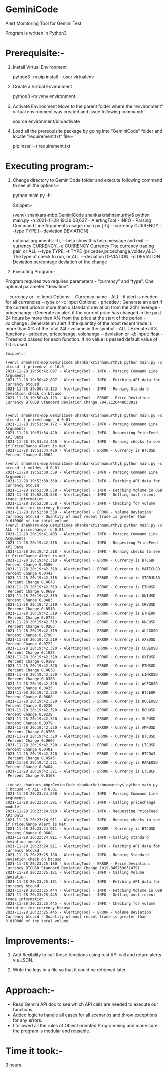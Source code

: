 # GeminiCode
Alert Monitoring Tool for Gemini Test


Program is written in Python3

Prerequisite:-
==========

1.  Install Virtual Environment

	python3 -m pip install --user virtualenv

2. Create a Virtual Environment 

	python3 -m venv environment

3. Activate Environment
Move to the parent folder where the “environment” virtual environment was created and issue following command:-

	source environment/bin/activate

4. Load all the prerequisite package by going into “GeminiCode” folder and locate “requirement.txt” file:-

	pip install -r requirement.txt

Executing program:-
===============

1. Change directory to GeminiCode folder and execute following command to see all the options:-

	python main.py -h

 	Snippet:-

	(venv) shankars-mbp:GeminiCode shankarkrishnamurthy$ python main.py -h
	2021-11-28 19:36:08,637 - AlertingTool - INFO - Parsing Command Line Arguments
	usage: main.py [-h] --currency CURRENCY --type TYPE [--deviation DEVIATION]

	optional arguments:
 	 -h, --help            show this help message and exit
  	 --currency CURRENCY, -c CURRENCY
                        Currency The currency trading pair, or ALL
  	 --type TYPE, -t TYPE  {pricedev,pricechange,voldev,ALL} The type of check to run, or ALL
  	 --deviation DEVIATION, -d DEVIATION
                        Deviation percentage deviation of the change

2. Executing Program:-

Program requires two required parameters - “currency” and “type”. One optional parameter “deviation”.

--currency or -c:
  Input Options:
	-  Currency name
	- ALL : if alert is needed for all currencies
--type or -t:
  Input Options:
	- pricedev : Generate an alert if the current price is more than x standard deviation from the 24hr average
	- pricechange : Generate an alert if the current price has changed in the past 24 hours by more than X% from the price at the start of the period
	- volchange : Generate an alert if the quantity of the most recent trade is more than X% of the total 24hr volume in the symbol
	- ALL : Execute all 3 functions - pricedev, pricechange, volchange
--deviation or -d:
	Input: float  -  Threshold passed for each function. If no value is passed default value of 1.0 is used.

	Snippet:-
	
	(venv) shankars-mbp:GeminiCode shankarkrishnamurthy$ python main.py -c btcusd -t pricedev -d 10.0
	2021-11-28 19:50:42,897 - AlertingTool - INFO - Parsing Command Line Arguments
	2021-11-28 19:50:42,897 - AlertingTool - INFO - Fetching API data for currency btcusd
	2021-11-28 19:50:43,123 - AlertingTool - INFO - Running Standard Deviation check on btcusd
	2021-11-28 19:50:43,123 - AlertingTool - ERROR - Price Deviation: Currency BTCUSD Standard Deviation Change 794.2126448650811

	
	(venv) shankars-mbp:GeminiCode shankarkrishnamurthy$ python main.py -c btcusd -t pricechange -d 0.01
	2021-11-28 19:51:34,172 - AlertingTool - INFO - Parsing Command Line Arguments
	2021-11-28 19:51:34,420 - AlertingTool - INFO - Requesting PriceFeed API Data
	2021-11-28 19:51:34,420 - AlertingTool - INFO - Running checks to see if PriceChange Alert is met.
	2021-11-28 19:51:34,420 - AlertingTool - ERROR - Currency is BTCUSD 
 	Percent Change 0.0562
	
	(venv) shankars-mbp:GeminiCode shankarkrishnamurthy$ python main.py -c btcusd -t voldev -d 0.01
	2021-11-28 19:52:38,359 - AlertingTool - INFO - Parsing Command Line Arguments
	2021-11-28 19:52:38,360 - AlertingTool - INFO - Fetching API data for currency btcusd
	2021-11-28 19:52:38,538 - AlertingTool - INFO - Fetching Volume in USD
	2021-11-28 19:52:38,538 - AlertingTool - INFO - Getting most recent trade information
	2021-11-28 19:52:38,538 - AlertingTool - INFO - Checking for volume deviation for currency btcusd
	2021-11-28 19:52:38,538 - AlertingTool - ERROR - Volume Deviation: Currency btcusd - Quantity of most recent trade is greater than 0.010000 of the total volume
	(venv) shankars-mbp:GeminiCode shankarkrishnamurthy$ python main.py -c ALL -t pricechange -d 0.01
	2021-11-28 20:19:41,403 - AlertingTool - INFO - Parsing Command Line Arguments
	2021-11-28 20:19:42,318 - AlertingTool - INFO - Requesting PriceFeed API Data
	2021-11-28 20:19:42,318 - AlertingTool - INFO - Running checks to see if PriceChange Alert is met.
	2021-11-28 20:19:42,318 - AlertingTool - ERROR - Currency is BTCGBP 
 	Percent Change 0.0586
	2021-11-28 20:19:42,318 - AlertingTool - ERROR - Currency is MATICUSD 
 	Percent Change 0.0442
	2021-11-28 20:19:42,318 - AlertingTool - ERROR - Currency is STORJUSD 
	 Percent Change 0.0678
	2021-11-28 20:19:42,319 - AlertingTool - ERROR - Currency is ETHUSD 
	 Percent Change 0.0689
	2021-11-28 20:19:42,319 - AlertingTool - ERROR - Currency is UNIUSD 
 	Percent Change 0.0483
	2021-11-28 20:19:42,319 - AlertingTool - ERROR - Currency is CRVUSD 
	 Percent Change 0.0518
	2021-11-28 20:19:42,319 - AlertingTool - ERROR - Currency is ETHEUR 
	 Percent Change 0.0735
	2021-11-28 20:19:42,319 - AlertingTool - ERROR - Currency is KNCUSD 
	 Percent Change 0.0203
	2021-11-28 20:19:42,319 - AlertingTool - ERROR - Currency is ALCXUSD 
 	Percent Change 0.2790
	2021-11-28 20:19:42,319 - AlertingTool - ERROR - Currency is AXSUSD 
 	Percent Change 0.0722
	2021-11-28 20:19:42,320 - AlertingTool - ERROR - Currency is CUBEUSD 
	 Percent Change 0.1085
	2021-11-28 20:19:42,320 - AlertingTool - ERROR - Currency is OXTUSD 
	 Percent Change 0.0108
	2021-11-28 20:19:42,320 - AlertingTool - ERROR - Currency is ETHSGD 
	 Percent Change 0.0638
	2021-11-28 20:19:42,320 - AlertingTool - ERROR - Currency is LINKUSD 
	 Percent Change 0.0386
	2021-11-28 20:19:42,320 - AlertingTool - ERROR - Currency is WCFGUSD 
 	Percent Change 0.0433
	2021-11-28 20:19:42,320 - AlertingTool - ERROR - Currency is BTCEUR 
 	Percent Change 0.0608
	2021-11-28 20:19:42,320 - AlertingTool - ERROR - Currency is DOGEUSD 
 	Percent Change 0.0230
	2021-11-28 20:19:42,320 - AlertingTool - ERROR - Currency is BCHUSD 
 	Percent Change 0.0238
	2021-11-28 20:19:42,320 - AlertingTool - ERROR - Currency is SLPUSD 
 	Percent Change 0.0379
	2021-11-28 20:19:42,320 - AlertingTool - ERROR - Currency is AMPUSD 
	 Percent Change 0.0706
	2021-11-28 20:19:42,320 - AlertingTool - ERROR - Currency is BTCUSD 
	 Percent Change 0.0602
	2021-11-28 20:19:42,320 - AlertingTool - ERROR - Currency is LTCUSD 
	Percent Change 0.0401
	2021-11-28 20:19:42,320 - AlertingTool - ERROR - Currency is BTCDAI 
	 Percent Change 0.0545
	2021-11-28 20:19:42,321 - AlertingTool - ERROR - Currency is RAREUSD 
 	Percent Change 0.0484
	2021-11-28 20:19:42,321 - AlertingTool - ERROR - Currency is LTCBCH 
	 Percent Change 0.0168
	 
	 (venv) shankars-mbp:GeminiCode shankarkrishnamurthy$ python main.py -c btcusd -t ALL -d 0.01
	2021-11-28 20:23:24,390 - AlertingTool - INFO - Parsing Command Line Arguments
	2021-11-28 20:23:24,391 - AlertingTool - INFO - Calling pricechange module
	2021-11-28 20:23:24,910 - AlertingTool - INFO - Requesting PriceFeed API Data
	2021-11-28 20:23:24,911 - AlertingTool - INFO - Running checks to see if PriceChange Alert is met.
	2021-11-28 20:23:24,911 - AlertingTool - ERROR - Currency is BTCUSD 
 	Percent Change 0.0608
	2021-11-28 20:23:24,911 - AlertingTool - INFO - Calling standard deviation module
	2021-11-28 20:23:24,911 - AlertingTool - INFO - Fetching API data for currency btcusd
	2021-11-28 20:23:25,180 - AlertingTool - INFO - Running Standard Deviation check on btcusd
	2021-11-28 20:23:25,180 - AlertingTool - ERROR - Price Deviation: Currency BTCUSD Standard Deviation Change 1019.8457590314791
	2021-11-28 20:23:25,181 - AlertingTool - INFO - Calling Volume deviation
	2021-11-28 20:23:25,181 - AlertingTool - INFO - Fetching API data for currency btcusd
	2021-11-28 20:23:25,444 - AlertingTool - INFO - Fetching Volume in USD
	2021-11-28 20:23:25,445 - AlertingTool - INFO - Getting most recent trade information
	2021-11-28 20:23:25,445 - AlertingTool - INFO - Checking for volume deviation for currency btcusd
	2021-11-28 20:23:25,445 - AlertingTool - ERROR - Volume Deviation: Currency btcusd - Quantity of most recent trade is greater than 0.010000 of the total volume

Improvements:-
===========

1. Add flexibility to call these functions using rest API call and return alerts via JSON.

2. Write the logs in a file so that it could be retrieved later.

Approach:-
========

- Read Gemini API doc to see which API calls are needed to execute our functions. 
- Added logic to handle all cases for all scenarios and throw exceptions for any errors.
- I followed all the rules of Object oriented Programming and made sure the program is modular and reusable.


Time it took:-
============

3 hours

